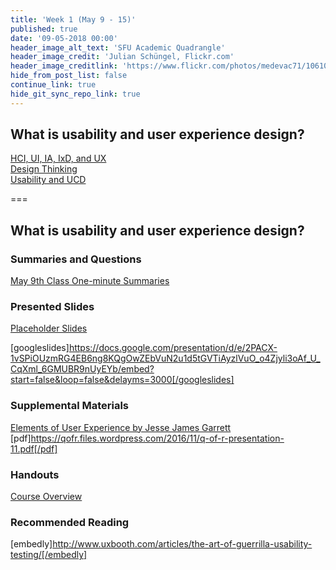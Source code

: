 ```yaml
---
title: 'Week 1 (May 9 - 15)'
published: true
date: '09-05-2018 00:00'
header_image_alt_text: 'SFU Academic Quadrangle'
header_image_credit: 'Julian Schüngel, Flickr.com'
header_image_creditlink: 'https://www.flickr.com/photos/medevac71/10610701655/'
hide_from_post_list: false
continue_link: true
hide_git_sync_repo_link: true
---
```


## What is usability and user experience design?
[HCI, UI, IA, IxD, and UX](https://www.google.ca/slides/about/)  
[Design Thinking](https://www.google.ca/slides/about/)  
[Usability and UCD](https://www.google.ca/slides/about/)  

===

## **What is usability and user experience design?**

### Summaries and Questions  
[May 9th Class One-minute Summaries](https://canvas.sfu.ca/courses/55288/assignments)

### Presented Slides  
[Placeholder Slides](https://docs.google.com/presentation/d/e/2PACX-1vSPiOUzmRG4EB6ng8KQgOwZEbVuN2u1d5tGVTiAyzlVuO_o4Zjyli3oAf_U_CqXml_6GMUBR9nUyEYb/pub?start=false&loop=false&delayms=3000)

[googleslides]https://docs.google.com/presentation/d/e/2PACX-1vSPiOUzmRG4EB6ng8KQgOwZEbVuN2u1d5tGVTiAyzlVuO_o4Zjyli3oAf_U_CqXml_6GMUBR9nUyEYb/embed?start=false&loop=false&delayms=3000[/googleslides]

### Supplemental Materials  
[Elements of User Experience by Jesse James Garrett](https://qofr.files.wordpress.com/2016/11/q-of-r-presentation-11.pdf)  
[pdf]https://qofr.files.wordpress.com/2016/11/q-of-r-presentation-11.pdf[/pdf]

### Handouts
[Course Overview](https://canvas.sfu.ca/courses/55288/files)  

### Recommended Reading  
[embedly]http://www.uxbooth.com/articles/the-art-of-guerrilla-usability-testing/[/embedly]
